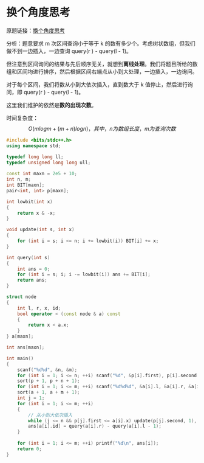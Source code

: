 # 换个角度思考

原题链接：[换个角度思考](https://ac.nowcoder.com/acm/problem/19427)

分析：题意要求 m 次区间查询小于等于 k 的数有多少个。考虑树状数组，但我们做不到一边插入，一边查询 query(r ) - query(l - 1)。

但注意到区间询问的结果与先后顺序无关，就想到**离线处理**。我们将题目所给的数组和区间均进行排序，然后根据区间右端点从小到大处理，一边插入，一边询问。

对于每个区间，我们将数从小到大依次插入，直到数大于 k 值停止，然后进行询问，即 query(r ) - query(l - 1)。

这里我们维护的依然是**数的出现次数**。

时间复杂度：
$$
O(mlogm + (m+n)logn)，其中，n为数组长度，m为查询次数
$$


```cpp
#include <bits/stdc++.h>
using namespace std;

typedef long long ll;
typedef unsigned long long ull;
 
const int maxn = 2e5 + 10;
int n, m;
int BIT[maxn];
pair<int, int> p[maxn];

int lowbit(int x)
{
    return x & -x;
}

void update(int s, int x)
{
    for (int i = s; i <= n; i += lowbit(i)) BIT[i] += x;
}

int query(int s)
{
    int ans = 0;
    for (int i = s; i; i -= lowbit(i)) ans += BIT[i];
    return ans;
}

struct node
{
    int l, r, x, id;
    bool operator < (const node & a) const
    {
        return x < a.x;
    }
} a[maxn];

int ans[maxn];

int main()
{
    scanf("%d%d", &n, &m);
    for (int i = 1; i <= n; ++i) scanf("%d", &p[i].first), p[i].second = i;
    sort(p + 1, p + n + 1);
    for (int i = 1; i <= m; ++i) scanf("%d%d%d", &a[i].l, &a[i].r, &a[i].x), a[i].id = i;
    sort(a + 1, a + m + 1);
    int j = 1;
    for (int i = 1; i <= m; ++i)
    {
        // 从小到大依次插入
        while (j <= n && p[j].first <= a[i].x) update(p[j].second, 1), ++j;
        ans[a[i].id] = query(a[i].r) - query(a[i].l - 1);
    }
    
    for (int i = 1; i <= m; ++i) printf("%d\n", ans[i]);
    return 0;
}
```

